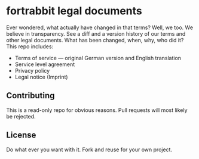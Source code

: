 # fortrabbit legal documents

Ever wondered, what actually have changed in that terms? Well, we too. We believe in transparency. See a diff and a version history of our terms and other legal documents. What has been changed, when, why, who did it? This repo includes: 

* Terms of service — original German version and English translation
* Service level agreement
* Privacy policy
* Legal notice (Imprint)


## Contributing

This is a read-only repo for obvious reasons. Pull requests will most likely be rejected.


## License

Do what ever you want with it. Fork and reuse for your own project.
